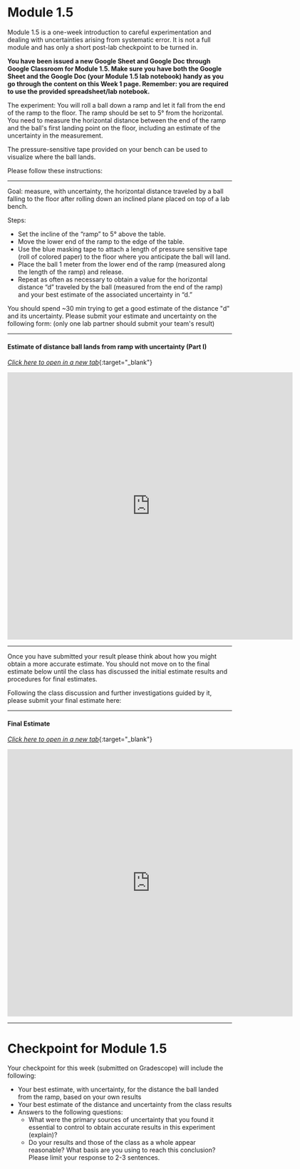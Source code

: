 # Module 1.5

Module 1.5 is a one-week introduction to careful experimentation and dealing with uncertainties arising from systematic error.  It is not a full module and has only a short post-lab checkpoint to be turned in. 

**You have been issued a new Google Sheet and Google Doc through Google Classroom for Module 1.5. Make sure you have both the Google Sheet and the Google Doc (your Module 1.5 lab notebook) handy as you go through the content on this Week 1 page. Remember: you are required to use the provided spreadsheet/lab notebook.**

The experiment: You will roll a ball down a ramp and let it fall from the end of the ramp to the floor. The ramp should be set to 5° from the horizontal. You need to measure the horizontal distance between the end of the ramp and the ball's first landing point on the floor, including an estimate of the uncertainty in the measurement.

The pressure-sensitive tape provided on your bench can be used to visualize where the ball lands. 

Please follow these instructions:

-------------------------------------------------------------

Goal: measure, with uncertainty, the horizontal distance traveled by a ball falling to the floor after rolling down an inclined plane placed on top of a lab bench.

Steps:
+ Set the incline of the “ramp” to 5° above the table. 
+ Move the lower end of the ramp to the edge of the table.
+ Use the blue masking tape to attach a length of pressure sensitive tape (roll of colored paper) to the floor where you anticipate the ball will land.
+ Place the ball 1 meter from the lower end of the ramp (measured along the length of the ramp) and release.
+ Repeat as often as necessary to obtain a value for the horizontal distance “d” traveled by the ball (measured from the end of the ramp) and your best estimate of the associated uncertainty in “d.”


You should spend ~30 min trying to get a good estimate of the distance "d" and its uncertainty. Please submit your estimate and uncertainty on the following form: (only one lab partner should submit your team's result)

--------------------------
#### Estimate of distance ball lands from ramp with uncertainty (Part I)
[*Click here to open in a new tab*](https://docs.google.com/forms/d/e/1FAIpQLSd3mydGdP_7kp1lxrU7AubdgjNYQ9VjfjR57ExSFNkHKXKyJA/viewform?usp=sf_link){:target="_blank"}
<iframe src="https://docs.google.com/forms/d/e/1FAIpQLSd3mydGdP_7kp1lxrU7AubdgjNYQ9VjfjR57ExSFNkHKXKyJA/viewform?usp=sf_link" width="640" height="600" frameborder="0" marginheight="0" marginwidth="0">Loading…
</iframe>

--------------------------
Once you have submitted your result please think about how you might obtain a more accurate estimate. You should not move on to the final estimate below until the class has discussed the initial estimate results and procedures for final estimates.

Following the class discussion and further investigations guided by it, please submit your final estimate here:

--------------------------------

#### Final Estimate
[*Click here to open in a new tab*](https://docs.google.com/forms/d/e/1FAIpQLScvaAjEFgmLha8VIqN0pLOAK4n2BmM6thdftFbnvRVEXRms7w/viewform?usp=sf_link){:target="_blank"}
<iframe src="https://docs.google.com/forms/d/e/1FAIpQLScvaAjEFgmLha8VIqN0pLOAK4n2BmM6thdftFbnvRVEXRms7w/viewform?usp=sf_link" width="640" height="600" frameborder="0" marginheight="0" marginwidth="0">Loading…
</iframe>

----------------------------------------------------------------
# Checkpoint for Module 1.5

Your checkpoint for this week (submitted on Gradescope) will include the following:

+ Your best estimate, with uncertainty, for the distance the ball landed from the ramp, based on your own results
+ Your best estimate of the distance and uncertainty from the class results
+ Answers to the following questions:
    - What were the primary sources of uncertainty that you found it essential to control to obtain accurate results in this experiment (explain)? 
    - Do your results and those of the class as a whole appear reasonable? What basis are you using to reach this conclusion? Please limit your response to 2-3 sentences.